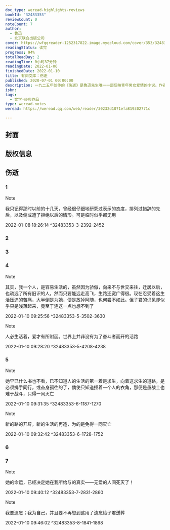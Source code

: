 ```yaml
---
doc_type: weread-highlights-reviews
bookId: "32483353"
reviewCount: 0
noteCount: 7
author:
  - 鲁迅
  - 北京联合出版公司
cover: https://wfqqreader-1252317822.image.myqcloud.com/cover/353/32483353/t7_32483353.jpg
readingStatus: 读完
progress: 94%
totalReadDay: 2
readingTime: 0小时37分钟
readingDate: 2022-01-06
finishedDate: 2022-01-10
title: 有间文库：伤逝
published: 2020-07-01 00:00:00
description: 一九二五年创作的《伤逝》是鲁迅先生唯一一部反映青年男女爱情的小说。作者将一对青年的爱情故事放置到“五四”退潮后依然浓重的封建黑暗背景中，透过他们的悲剧命运寓示人们要将个性解放与社会解放结合起来，引领青年去寻求“新的生路”，具有深刻的历史意义。
isbn: 
tags:
  - 文学-经典作品
type: weread-notes
weread: https://weread.qq.com/web/reader/30232d1071efa819302771c

---
```



## 封面

## 版权信息

## 伤逝

### 1

> [!NOTE] 
> 我只记得那时以前的十几天，曾经很仔细地研究过表示的态度，排列过措辞的先后，以及倘或遭了拒绝以后的情形。可是临时似乎都无用
> 
> 2022-01-08 18:26:14 ^32483353-3-2392-2452

### 2

### 3

### 4

> [!NOTE] 
> 其实，我一个人，是容易生活的，虽然因为骄傲，向来不与世交来往，迁居以后，也疏远了所有旧识的人，然而只要能远走高飞，生路还宽广得很。现在忍受着这生活压迫的苦痛，大半倒是为她，便是放掉阿随，也何尝不如此。但子君的识见却似乎只是浅薄起来，竟至于连这一点也想不到了
> 
> 2022-01-10 09:25:56 ^32483353-5-3502-3630

> [!NOTE] 
> 人必生活着，爱才有所附丽。世界上并非没有为了奋斗者而开的活路
> 
> 2022-01-10 09:28:20 ^32483353-5-4208-4238

### 5

> [!NOTE] 
> 她早已什么书也不看，已不知道人的生活的第一着是求生，向着这求生的道路，是必须携手同行，或奋身孤往的了，倘使只知道捶着一个人的衣角，那便是虽战士也难于战斗，只得一同灭亡
> 
> 2022-01-10 09:31:35 ^32483353-6-1187-1270

> [!NOTE] 
> 新的路的开辟，新的生活的再造，为的是免得一同灭亡
> 
> 2022-01-10 09:32:42 ^32483353-6-1728-1752

### 6

### 7

> [!NOTE] 
> 她的命运，已经决定她在我所给与的真实——无爱的人间死灭了！
> 
> 2022-01-10 09:40:12 ^32483353-7-2831-2860

> [!NOTE] 
> 我要遗忘；我为自己，并且要不再想到这用了遗忘给子君送葬
> 
> 2022-01-10 09:46:02 ^32483353-8-1841-1868


